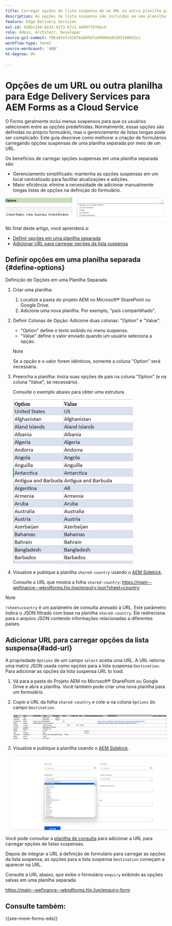 ```yaml
---
title: Carregar opções de lista suspensa de um URL ou outra planilha para Edge Delivery Services para AEM Forms as a Cloud Service
description: As opções da lista suspensa são incluídas em uma planilha distinta e, em seguida, importadas para a planilha principal por meio do URL fornecido.
feature: Edge Delivery Services
exl-id: 5b0bc1b6-6e33-41f3-b7c1-4d997787b6cd
role: Admin, Architect, Developer
source-git-commit: f9ba9fefc61876a60567a40000ed6303740032e1
workflow-type: tm+mt
source-wordcount: '469'
ht-degree: 0%

---
```



# Opções de um URL ou outra planilha para Edge Delivery Services para AEM Forms as a Cloud Service

O Forms geralmente inclui menus suspensos para que os usuários selecionem entre as opções predefinidas. Normalmente, essas opções são definidas no próprio formulário, mas o gerenciamento de listas longas pode ser complicado. Este guia descreve como melhorar a criação de formulários carregando opções suspensas de uma planilha separada por meio de um URL.


Os benefícios de carregar opções suspensas em uma planilha separada são:

* Gerenciamento simplificado: mantenha as opções suspensas em um local centralizado para facilitar atualizações e adições.
* Maior eficiência: elimine a necessidade de adicionar manualmente longas listas de opções na definição do formulário.




![Opções suspensas](/help/forms/assets/drop-down-options.png)


No final deste artigo, você aprenderá a:

* [Definir opções em uma planilha separada](#define-options)
* [Adicionar URL para carregar opções da lista suspensa](#add-url)

## Definir opções em uma planilha separada {#define-options}

Definição de Opções em uma Planilha Separada

1. Criar uma planilha:
   1. Localize a pasta do projeto AEM no Microsoft® SharePoint ou Google Drive.
   1. Adicione uma nova planilha. Por exemplo, &quot;país compartilhado&quot;.
1. Definir Colunas de Opção:
Adicione duas colunas: &quot;Option&quot; e &quot;Value&quot;.
   * &quot;Option&quot; define o texto exibido no menu suspenso.
   * &quot;Value&quot; define o valor enviado quando um usuário seleciona a opção.

   >[!NOTE]
   >
   >Se a opção e o valor forem idênticos, somente a coluna &quot;Option&quot; será necessária.

1. Preencha a planilha:
Insira suas opções de país na coluna &quot;Option&quot; (e na coluna &quot;Value&quot;, se necessário).

   Consulte o exemplo abaixo para obter uma estrutura.

   ![Lista suspensa do país](/help/forms/assets/drop-down-country-options.png)

1. Visualize e publique a planilha `shared-country` usando o [AEM Sidekick](https://www.aem.live/developer/tutorial#preview-and-publish-your-content).

   Consulte a URL que mostra a folha `shared-country`:
https://main--wefinance--wkndforms.hlx.live/enquiry.json?sheet=country

>[!NOTE]
>
> `?sheet=country` é um parâmetro de consulta anexado à URL. Este parâmetro indica o JSON filtrado com base na planilha `shared-country`. Ele redireciona para o arquivo JSON contendo informações relacionadas a diferentes países.

## Adicionar URL para carregar opções da lista suspensa{#add-url}

A propriedade `Options` de um campo `select` aceita uma URL. A URL retorna uma matriz JSON usada como opções para a lista suspensa `Destination`. Para adicionar as opções da lista suspensa URL to load:

1. Vá para a pasta do Projeto AEM no Microsoft® SharePoint ou Google Drive e abra a planilha. Você também pode criar uma nova planilha para um formulário.
1. Copie a URL da folha `shared-country` e cole-a na coluna `Options` do campo `Destination`.

   ![Planilha de consulta](/help/forms/assets/drop-down-enquiry.png)

1. Visualize e publique a planilha usando o [AEM Sidekick](https://www.aem.live/developer/tutorial#preview-and-publish-your-content).


   ![Lista suspensa do país](/help/forms/assets/load-dropdown-options-form.png)

Você pode consultar a [planilha de consulta](/help/forms/assets/enquiry-options.xlsx) para adicionar a URL para carregar opções de listas suspensas.

Depois de integrar a URL à definição de formulário para carregar as opções da lista suspensa, as opções para a lista suspensa `Destination` começam a aparecer na URL.

Consulte a URL abaixo, que exibe o formulário `enquiry` exibindo as opções salvas em uma planilha separada:

https://main--wefinance--wkndforms.hlx.live/enquiry-form

## Consulte também:

{{see-more-forms-eds}}


